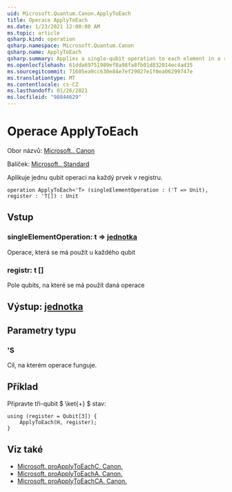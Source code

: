 ```yaml
---
uid: Microsoft.Quantum.Canon.ApplyToEach
title: Operace ApplyToEach
ms.date: 1/23/2021 12:00:00 AM
ms.topic: article
qsharp.kind: operation
qsharp.namespace: Microsoft.Quantum.Canon
qsharp.name: ApplyToEach
qsharp.summary: Applies a single-qubit operation to each element in a register.
ms.openlocfilehash: 61dda69751989ef8a98fa8fb01d832014ec4ad35
ms.sourcegitcommit: 71605ea9cc630e84e7ef29027e1f0ea06299747e
ms.translationtype: MT
ms.contentlocale: cs-CZ
ms.lasthandoff: 01/26/2021
ms.locfileid: "98844629"
---
```

# <a name="applytoeach-operation"></a>Operace ApplyToEach

Obor názvů: [Microsoft.. Canon](xref:Microsoft.Quantum.Canon)

Balíček: [Microsoft.. Standard](https://nuget.org/packages/Microsoft.Quantum.Standard)


Aplikuje jednu qubit operaci na každý prvek v registru.

```qsharp
operation ApplyToEach<'T> (singleElementOperation : ('T => Unit), register : 'T[]) : Unit
```


## <a name="input"></a>Vstup

### <a name="singleelementoperation--t--unit"></a>singleElementOperation: t => [jednotka](xref:microsoft.quantum.lang-ref.unit) 

Operace, která se má použít u každého qubit


### <a name="register--t"></a>registr: t []

Pole qubits, na které se má použít daná operace



## <a name="output--unit"></a>Výstup: [jednotka](xref:microsoft.quantum.lang-ref.unit)



## <a name="type-parameters"></a>Parametry typu

### <a name="t"></a>'S

Cíl, na kterém operace funguje.

## <a name="example"></a>Příklad

Připravte tři-qubit $ \ket{+} $ stav:

```qsharp
using (register = Qubit[3]) {
    ApplyToEach(H, register);
}
```

## <a name="see-also"></a>Viz také

- [Microsoft. proApplyToEachC. Canon.](xref:Microsoft.Quantum.Canon.ApplyToEachC)
- [Microsoft. proApplyToEachA. Canon.](xref:Microsoft.Quantum.Canon.ApplyToEachA)
- [Microsoft. proApplyToEachCA. Canon.](xref:Microsoft.Quantum.Canon.ApplyToEachCA)